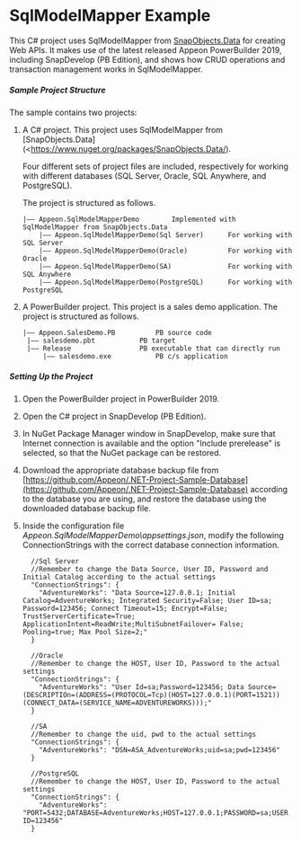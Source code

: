 ﻿# <b>SqlModelMapper Example</b>

This C# project uses SqlModelMapper from [SnapObjects.Data](<https://www.nuget.org/packages/SnapObjects.Data/>) for creating Web APIs.  It makes use of the latest released Appeon PowerBuilder 2019, including SnapDevelop (PB Edition), and shows how CRUD operations and transaction management works in SqlModelMapper.

##### Sample Project Structure

The sample contains two projects: 

1. A C# project. This project uses SqlModelMapper from [SnapObjects.Data](<<https://www.nuget.org/packages/SnapObjects.Data/>). 

   Four different sets of project files are included, respectively for working with different databases (SQL Server, Oracle, SQL Anywhere, and PostgreSQL).

   The project is structured as follows.

   ```
   |—— Appeon.SqlModelMapperDemo		Implemented with SqlModelMapper from SnapObjects.Data
       |—— Appeon.SqlModelMapperDemo(Sql Server)      For working with SQL Server
       |—— Appeon.SqlModelMapperDemo(Oracle)          For working with Oracle
       |—— Appeon.SqlModelMapperDemo(SA)              For working with SQL Anywhere
       |—— Appeon.SqlModelMapperDemo(PostgreSQL)      For working with PostgreSQL
   ```

2. A PowerBuilder project. This project is a sales demo application. The project is structured as follows.

   ```
   |—— Appeon.SalesDemo.PB			PB source code
   	|—— salesdemo.pbt			PB target
   	|—— Release					PB executable that can directly run
   		|—— salesdemo.exe			PB c/s application
   ```



##### Setting Up the Project

1. Open the PowerBuilder project in PowerBuilder 2019.

2. Open the C# project in SnapDevelop (PB Edition). 

3. In NuGet Package Manager window in SnapDevelop, make sure that Internet connection is available and the option "Include prerelease" is selected, so that the NuGet package can be restored.

4. Download the appropriate database backup file from [https://github.com/Appeon/.NET-Project-Sample-Database](https://github.com/Appeon/.NET-Project-Sample-Database) according to the database you are using, and restore the database using the downloaded database backup file.

5. Inside the configuration file *Appeon.SqlModelMapperDemo\appsettings.json*, modify the following ConnectionStrings with the correct database connection information.

   ```
     //Sql Server
     //Remember to change the Data Source, User ID, Password and Initial Catalog according to the actual settings
     "ConnectionStrings": {
       "AdventureWorks": "Data Source=127.0.0.1; Initial Catalog=AdventureWorks; Integrated Security=False; User ID=sa; Password=123456; Connect Timeout=15; Encrypt=False; TrustServerCertificate=True; ApplicationIntent=ReadWrite;MultiSubnetFailover= False; Pooling=true; Max Pool Size=2;"
     }
     
     //Oracle
     //Remember to change the HOST, User ID, Password to the actual settings
     "ConnectionStrings": {
       "AdventureWorks": "User Id=sa;Password=123456; Data Source=(DESCRIPTIOn=(ADDRESS=(PROTOCOL=Tcp)(HOST=127.0.0.1)(PORT=1521))(CONNECT_DATA=(SERVICE_NAME=ADVENTUREWORKS)));"
     }
     
     //SA
     //Remember to change the uid, pwd to the actual settings
     "ConnectionStrings": {
       "AdventureWorks": "DSN=ASA_AdventureWorks;uid=sa;pwd=123456"
     }
     
     //PostgreSQL
     //Remember to change the HOST, User ID, Password to the actual settings
     "ConnectionStrings": {
       "AdventureWorks":  "PORT=5432;DATABASE=AdventureWorks;HOST=127.0.0.1;PASSWORD=sa;USER ID=123456"
     }  
   ```


